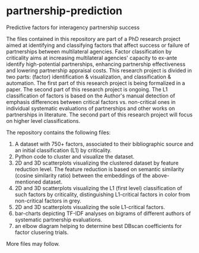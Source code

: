 # partnership-prediction
Predictive factors for interagency partnership success

The files contained in this repository are part of a PhD research project aimed at identifying and classifying factors that affect success or failure of partnerships between multilateral agencies.
Factor classification by criticality aims at increasing multilateral agencies' capacity to ex-ante identify high-potential partnerships, enhancing partnership effectiveness and lowering partnership appraisal costs.
This research project is divided in two parts: (factor) identification & visualization, and classification & automation. The first part of this research project is being formalized in a paper. The second part of this research project is ongoing.
The L1 classification of factors is based on the Author's manual detection of emphasis differences between critical factors vs. non-critical ones in individual systematic evaluations of partnerships and other works on partnerships in literature.
The second part of this research project will focus on higher level classifications.

The repository contains the following files:
1) A dataset with 750+ factors, associated to their bibliographic source and an initial classification (L1) by criticality. 
2) Python code to cluster and visualize the dataset.
3) 2D and 3D scatterplots visualizing the clustered dataset by feature reduction level. The feature reduction is based on semantic similarity (cosine similarity ratio) between the embeddings of the above-mentioned dataset.
4) 2D and 3D scatterplots visualizing the L1 (first level) classification of such factors by criticality, distinguishing L1-critical factors in color from non-critical factors in grey.
5) 2D and 3D scatterplots visualizing the sole L1-critical factors.
6) bar-charts depicting TF-IDF analyses on bigrams of different authors of systematic partnership evaluations.
7) an elbow diagram helping to determine best DBscan coefficients for factor clusering trials.

More files may follow.
